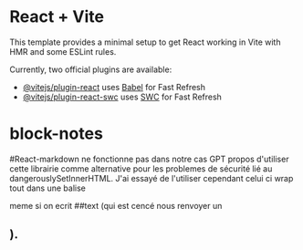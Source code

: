 # React + Vite

This template provides a minimal setup to get React working in Vite with HMR and some ESLint rules.

Currently, two official plugins are available:

- [@vitejs/plugin-react](https://github.com/vitejs/vite-plugin-react/blob/main/packages/plugin-react/README.md) uses [Babel](https://babeljs.io/) for Fast Refresh
- [@vitejs/plugin-react-swc](https://github.com/vitejs/vite-plugin-react-swc) uses [SWC](https://swc.rs/) for Fast Refresh
# block-notes


#React-markdown ne fonctionne pas dans notre cas
GPT propos d'utiliser cette librairie comme alternative pour les problemes de sécurité lié au dangerouslySetInnerHTML.
J'ai essayé de l'utiliser cependant celui ci wrap tout dans une balise <p> meme si on ecrit ##text (qui est cencé nous renvoyer un <h2>).